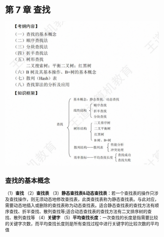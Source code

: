 # 第 7 章 查找

![alt text](./img/第七章概述.png)

## 查找的基本概念

（1）**查找**
（2）**查找表**
（3）**静态查找表&动态查找表**：若一个查找表的操作只涉及查找操作，则无须动态地修改查找表，此类查找表称为静态查找表。与此对应，需要动态地插入或删除的查找表称为动态查找表。适合静态查找表的查找方法有顺序查找、折半查找、散列查找等;适合动态查找表的查找方法有二叉排序树的查找、散列查找等
（4）**关键字**
（5）**平均查找长度**：一次查找的长度是指需要比较的关键字次数，而平均查找长度则是所有查找过程中进行关键字的比较次数的平均值
